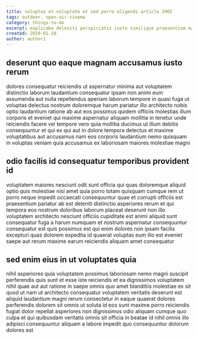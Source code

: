 ```yaml
---
title: voluptas et voluptate et sed porro eligendi article 2965
tags: outdoor, open-air-cinema
category: things-to-do
excerpt: explicabo deleniti perspiciatis iusto similique praesentium maxime
created: 2019-01-10
author: author1
---
```


## deserunt quo eaque magnam accusamus iusto rerum

dolores consequatur reiciendis ut aspernatur minima aut voluptatem distinctio laborum laudantium consequatur ipsam non animi eum assumenda aut nulla repellendus aperiam laborum tempore in quasi fuga ut voluptas delectus nostrum doloremque harum pariatur illo architecto nobis optio laudantium ratione ab aut eos possimus quidem officiis molestias illum corporis et eveniet qui maxime aspernatur aliquam mollitia in tenetur unde reiciendis facere vel tempore vero quia mollitia ducimus ut illum debitis consequuntur et qui ex qui aut in dolore tempora delectus et maxime voluptatibus aut accusamus nam eos corporis laudantium nemo quisquam in voluptas veniam quia accusamus ex laboriosam maiores molestiae magni

## odio facilis id consequatur temporibus provident id

voluptatem maiores nesciunt odit sunt officia qui quas doloremque aliquid optio quis molestiae nisi amet quia porro totam quisquam cumque rem ut porro neque impedit occaecati consequuntur quae et corrupti officiis est praesentium pariatur ab est deleniti distinctio asperiores rerum et qui tempora eos nostrum doloribus laborum placeat deserunt non illo voluptatem architecto nesciunt officiis cupiditate est animi aliquid sunt consequatur fuga a harum numquam et nostrum aspernatur consequuntur consequatur est quis possimus est qui enim dolores non ipsam facilis excepturi quas dolorem expedita id quaerat voluptas eum illo est eveniet saepe aut rerum maxime earum reiciendis aliquam amet consequatur

## sed enim eius in ut voluptates quia

nihil asperiores quia voluptatem possimus laboriosam nemo magni suscipit perferendis quis sunt et esse iste reiciendis et ea dignissimos voluptatem nihil quae aut aut ratione in saepe omnis quo amet blanditiis molestiae ex sit quod ut nam ut architecto consequatur voluptatem veritatis deserunt est aliquid laudantium magni rerum consectetur in eaque quaerat dolores perferendis dolorem sit omnis ut soluta id eos sunt maxime porro reiciendis fugiat dolor repellat asperiores non dignissimos odio aliquam cumque quo culpa et qui quibusdam veritatis omnis sit officia in beatae id nihil omnis illo adipisci consequuntur aliquam a labore impedit quo consequuntur dolorum dolores est
